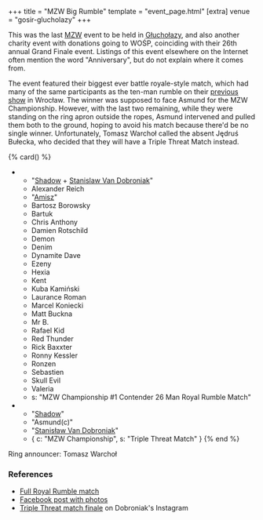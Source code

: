 +++
title = "MZW Big Rumble"
template = "event_page.html"
[extra]
venue = "gosir-glucholazy"
+++

This was the last [MZW](@/o/mzw.md) event to be held in [Głuchołazy](@/v/gosir-glucholazy.md), and also another charity event with donations going to WOŚP, coinciding with their 26th annual Grand Finale event. Listings of this event elsewhere on the Internet often mention the word "Anniversary", but do not explain where it comes from.

The event featured their biggest ever battle royale-style match, which had many of the same participants as the ten-man rumble on their [previous show](@/e/2017-12-02-mzw-freak-show.md) in Wrocław. The winner was supposed to face Asmund for the MZW Championship. However, with the last two remaining, while they were standing on the ring apron outside the ropes, Asmund intervened and pulled them both to the ground, hoping to avoid his match because there'd be no single winner. Unfortunately, Tomasz Warchoł called the absent Jędruś Bułecka, who decided that they will have a Triple Threat Match instead.

{% card() %}
- - "[Shadow](@/w/shadow.md) + [Stanislaw Van Dobroniak](@/w/stanislaw-van-dobroniak.md)"
  - Alexander Reich
  - "[Amisz](@/w/axel-fox.md)"
  - Bartosz Borowsky
  - Bartuk
  - Chris Anthony
  - Damien Rotschild
  - Demon
  - Denim
  - Dynamite Dave
  - Ezeny
  - Hexia
  - Kent
  - Kuba Kamiński
  - Laurance Roman
  - Marcel Koniecki
  - Matt Buckna
  - Mr B.
  - Rafael Kid
  - Red Thunder
  - Rick Baxxter
  - Ronny Kessler
  - Ronzen
  - Sebastien
  - Skull Evil
  - Valeria
  - s: "MZW Championship #1 Contender 26 Man Royal Rumble Match"
- - "[Shadow](@/w/shadow.md)"
  - "Asmund(c)"
  - "[Stanisław Van Dobroniak](@/w/stanislaw-van-dobroniak.md)"
  - { c: "MZW Championship", s: "Triple Threat Match" }
{% end %}

Ring announcer: Tomasz Warchoł

### References

* [Full Royal Rumble match](https://www.youtube.com/watch?v=KLp-Ub3MGDo)
* [Facebook post with photos](https://www.facebook.com/ManiacZoneWrestling/posts/1204544136356477/)
* [Triple Threat match finale](https://www.instagram.com/stanimania/p/Bd-AHC1B1Ia/) on Dobroniak's Instagram
